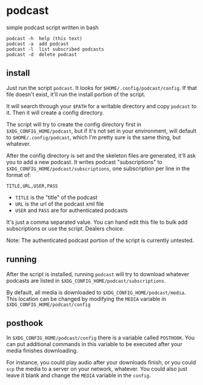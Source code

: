 # podcast

simple podcast script written in bash

	podcast -h  help (this text)
	podcast -a  add podcast
	podcast -l  list subscribed podcasts
	podcast -d  delete podcast

## install

Just run the script `podcast`.  It looks for `$HOME/.config/podcast/config`.  If that file doesn't exist, it'll run the install portion of the script.

It will search through your `$PATH` for a writable directory and copy `podcast` to it.  Then it will create a config directory.

The script will try to create the config directory first in `$XDG_CONFIG_HOME/podcast`, but if it's not set in your environment, will default to `$HOME/.config/podcast`, which I'm pretty sure is the same thing, but whatever.

After the config directory is set and the skeleton files are generated, it'll ask you to add a new podcast.  It writes podcast "subscriptions" to `$XDG_CONFIG_HOME/podcast/subscriptions`, one subscription per line in the format of:

	TITLE,URL,USER,PASS

* `TITLE` is the "title" of the podcast
* `URL` is the url of the podcast xml file
* `USER` and `PASS` are for authenticated podcasts

It's just a comma separated value.  You can hand edit this file to bulk add subscriptions or use the script.  Dealers choice.

Note: The authenticated podcast portion of the script is currently untested.

## running

After the script is installed, running `podcast` will try to download whatever podcasts are listed in `$XDG_CONFIG_HOME/podcast/subscriptions`.

By default, all media is downloaded to `$XDG_CONFIG_HOME/podcast/media`. This location can be changed by modifying the `MEDIA` variable in `$XDG_CONFIG_HOME/podcast/config`

## posthook

In `$XDG_CONFIG_HOME/podcast/config` there is a variable called `POSTHOOK`.  You can put additional commands in this variable to be executed after your media finishes downloading.

For instance, you could play audio after your downloads finish, or you could `scp` the media to a server on your network, whatever.  You could also just leave it blank and change the `MEDIA` variable in the `config`.
